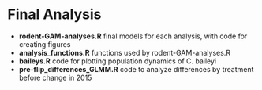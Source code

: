 # Final Analysis
  * __rodent-GAM-analyses.R__ final models for each analysis, with code for creating figures
  * __analysis_functions.R__ functions used by rodent-GAM-analyses.R
  * __baileys.R__ code for plotting population dynamics of C. baileyi
  * __pre-flip_differences_GLMM.R__ code to analyze differences by treatment before change in 2015
